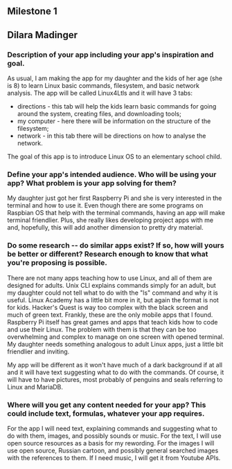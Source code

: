## Milestone 1
## Dilara Madinger
### Description of your app including your app's inspiration and goal.
As usual, I am making the app for my daughter and the kids of her age (she is 8) to learn Linux basic commands, filesystem, and basic network analysis. The app will be called Linux4Ltls and it will have 3 tabs:
* directions - this tab will help the kids learn basic commands for going around the system, creating files, and downloading tools;
* my computer - here there will be information on the structure of the filesystem;
* network - in this tab there will be directions on how to analyse the network.

The goal of this app is to introduce Linux OS to an elementary school child.
### Define your app's intended audience. Who will be using your app? What problem is your app solving for them?
My daughter just got her first Raspberry Pi and she is very interested in the terminal and how to use it. Even though there are some programs on Raspbian OS that help with the terminal commands, having an app will make terminal friendlier. Plus, she really likes developing project apps with me and, hopefully, this will add another dimension to pretty dry material.
### Do some research -- do similar apps exist? If so, how will yours be better or different? Research enough to know that what you're proposing is possible.
There are not many apps teaching how to use Linux, and all of them are designed for adults. Unix CLI explains commands simply for an adult, but my daughter could not tell what to do with the "ls" command and why it is useful. Linux Academy has a little bit more in it, but again the format is not for kids. Hacker's Quest is way too complex with the black screen and much of green text. Frankly, these are the only mobile apps that I found. Raspberry Pi itself has great games and apps that teach kids how to code and use their Linux. The problem with them is that they can be too overwhelming and complex to manage on one screen with opened terminal. My daughter needs something analogous to adult Linux apps, just a little bit friendlier and inviting.

My app will be different as it won't have much of a dark background if at all and it will have text suggesting what to do with the commands. Of course, it will have to have pictures, most probably of penguins and seals referring to Linux and MariaDB.
### Where will you get any content needed for your app? This could include text, formulas, whatever your app requires.
For the app I will need text, explaining commands and suggesting what to do with them, images, and possibly sounds or music. For the text, I will use open source resources as a basis for my rewording. For the images I will use open source, Russian cartoon, and possibly general searched images with the references to them. If I need music, I will get it from Youtube APIs.
